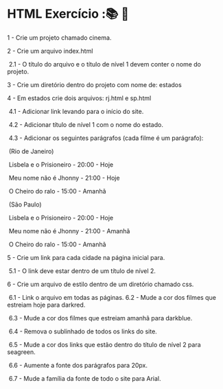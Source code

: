 
# HTML Exercício ::books: :memo:



1 - Crie um projeto chamado cinema. 

2 - Crie um arquivo index.html 

​	2.1 - O título do arquivo e o título de nível 1 devem conter o nome do projeto. 

3 - Crie um diretório dentro do projeto com nome de: estados 

4 - Em estados crie dois arquivos: rj.html e sp.html 

​	4.1 - Adicionar link levando para o início do site. 

​	4.2 - Adicionar título de nível 1 com o nome do estado. 

​	4.3 - Adicionar os seguintes parágrafos (cada filme é um parágrafo): 

​		(Rio de Janeiro) 

​			Lisbela e o Prisioneiro - 20:00 - Hoje 

​			Meu nome não é Jhonny - 21:00 - Hoje 

​			O Cheiro do ralo - 15:00 - Amanhã 

​		(São Paulo) 

​			Lisbela e o Prisioneiro - 20:00 - Hoje

​			Meu nome não é Jhonny - 21:00 - Amanhã 

​			O Cheiro do ralo - 15:00 - Amanhã 

5 - Crie um link para cada cidade na página inicial para. 

​	5.1 - O link deve estar dentro de um título de nível 2. 

6 - Crie um arquivo de estilo dentro de um diretório chamado css. 

​	6.1 - Link o arquivo em todas as páginas. 6.2 - Mude a cor dos filmes que estreiam hoje para darkred. 

​	6.3 - Mude a cor dos filmes que estreiam amanhã para darkblue. 

​	6.4 - Remova o sublinhado de todos os links do site. 

​	6.5 - Mude a cor dos links que estão dentro do título de nível 2 para seagreen. 

​	6.6 - Aumente a fonte dos parágrafos para 20px. 

​	6.7 - Mude a família da fonte de todo o site para Arial.
